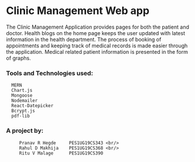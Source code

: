 # Clinic Management Web app

The Clinic Management Application provides pages for both the patient and doctor.
Health blogs on the home page keeps the user updated with latest information in the health department.
The process of booking of appointments and  keeping track of medical records is made easier through the application.
Medical related patient information is presented in the form of graphs.

### Tools and Technologies used: 
      MERN
      Chart.js
      Mongoose
      Nodemailer
      React-Datepicker
      Bcrypt.js
      pdf-lib

### A project by: 
         Pranav R Hegde     PES1UG19CS343 <br/>
         Rahul D Makhija    PES1UG19CS368 <br/>
         Ritu V Malage      PES1UG19CS390


